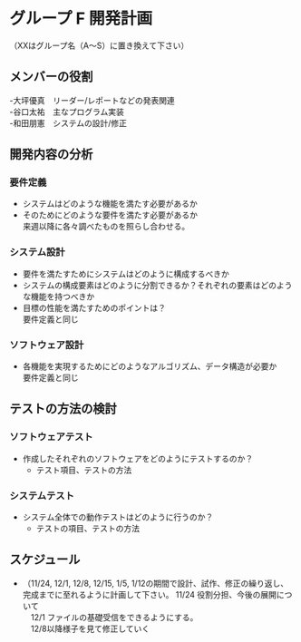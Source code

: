# グループ F 開発計画
  （XXはグループ名（A〜S）に置き換えて下さい）

## メンバーの役割
-大坪優真　リーダー/レポートなどの発表関連   
-谷口太祐　主なプログラム実装  
-和田朋憲　システムの設計/修正  
## 開発内容の分析

### 要件定義
- システムはどのような機能を満たす必要があるか
- そのためにどのような要件を満たす必要があるか  
来週以降に各々調べたものを照らし合わせる。
###  システム設計

- 要件を満たすためにシステムはどのように構成するべきか
- システムの構成要素はどのように分割できるか？それぞれの要素はどのような機能を持つべきか
- 目標の性能を満たすためのポイントは？  
  要件定義と同じ
### ソフトウェア設計
- 各機能を実現するためにどのようなアルゴリズム、データ構造が必要か  
  要件定義と同じ
## テストの方法の検討

### ソフトウェアテスト
- 作成したそれぞれのソフトウェアをどのようにテストするのか？
  - テスト項目、テストの方法

### システムテスト
- システム全体での動作テストはどのように行うのか？
  - テストの項目、テストの方法
  
## スケジュール
- （11/24, 12/1, 12/8, 12/15, 1/5, 1/12の期間で設計、試作、修正の繰り返し、完成までに至れるように計画して下さい。
  11/24 役割分担、今後の展開について  
　12/1 ファイルの基礎受信をできるようにする。  
　12/8以降様子を見て修正していく  
  

